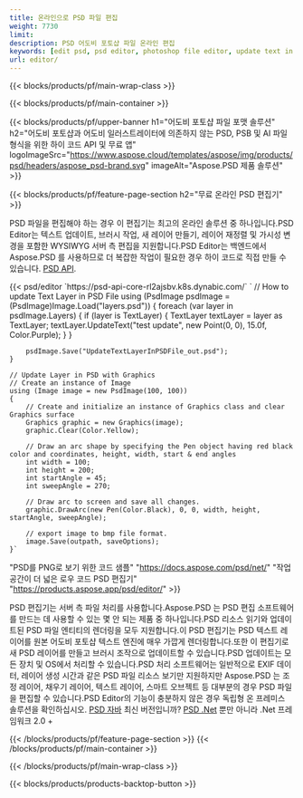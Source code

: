 ```yaml
---
title: 온라인으로 PSD 파일 편집
weight: 7730
limit: 
description: PSD 어도비 포토샵 파일 온라인 편집
keywords: [edit psd, psd editor, photoshop file editor, update text in psd, update psd]
url: editor/
---
```


{{< blocks/products/pf/main-wrap-class >}}


{{< blocks/products/pf/main-container >}}

{{< blocks/products/pf/upper-banner h1="어도비 포토샵 파일 포맷 솔루션" h2="어도비 포토샵과 어도비 일러스트레이터에 의존하지 않는 PSD, PSB 및 AI 파일 형식을 위한 하이 코드 API 및 무료 앱" logoImageSrc="https://www.aspose.cloud/templates/aspose/img/products/psd/headers/aspose_psd-brand.svg" imageAlt="Aspose.PSD 제품 솔루션" >}}

{{< blocks/products/pf/feature-page-section h2="무료 온라인 PSD 편집기" >}}
<p>PSD 파일을 편집해야 하는 경우 이 편집기는 최고의 온라인 솔루션 중 하나입니다.PSD Editor는 텍스트 업데이트, 브러시 작업, 새 레이어 만들기, 레이어 재정렬 및 가시성 변경을 포함한 WYSIWYG 서버 측 편집을 지원합니다.PSD Editor는 백엔드에서 Aspose.PSD 를 사용하므로 더 복잡한 작업이 필요한 경우 하이 코드로 직접 만들 수 있습니다. <a href="/psd/{{< lang-code >}}">PSD API</a>.</p>
{{< psd/editor `https://psd-api-core-rl2ajsbv.k8s.dynabic.com/` 
`	// How to update Text Layer in PSD File
	using (PsdImage psdImage = (PsdImage)Image.Load("layers.psd"))
  	{
		foreach (var layer in psdImage.Layers)
		{
			if (layer is TextLayer)
			{
				TextLayer textLayer = layer as TextLayer;
				textLayer.UpdateText("test update", new Point(0, 0), 15.0f, Color.Purple);
			}
		}

		psdImage.Save("UpdateTextLayerInPSDFile_out.psd");
	}
	
	// Update Layer in PSD with Graphics
	// Create an instance of Image
	using (Image image = new PsdImage(100, 100))
	{
		// Create and initialize an instance of Graphics class and clear Graphics surface
		Graphics graphic = new Graphics(image);
		graphic.Clear(Color.Yellow);

		// Draw an arc shape by specifying the Pen object having red black color and coordinates, height, width, start & end angles                 
		int width = 100;
		int height = 200;
		int startAngle = 45;
		int sweepAngle = 270;

		// Draw arc to screen and save all changes.
		graphic.DrawArc(new Pen(Color.Black), 0, 0, width, height, startAngle, sweepAngle);

		// export image to bmp file format.
		image.Save(outpath, saveOptions);
	}` 
"PSD를 PNG로 보기 위한 코드 샘플"  "https://docs.aspose.com/psd/net/" 
"작업 공간이 더 넓은 로우 코드 PSD 편집기" "https://products.aspose.app/psd/editor/" >}}
<p>PSD 편집기는 서버 측 파일 처리를 사용합니다.Aspose.PSD 는 PSD 편집 소프트웨어를 만드는 데 사용할 수 있는 몇 안 되는 제품 중 하나입니다.PSD 리소스 읽기와 업데이트된 PSD 파일 엔티티의 렌더링을 모두 지원합니다.이 PSD 편집기는 PSD 텍스트 레이어를 원본 어도비 포토샵 텍스트 엔진에 매우 가깝게 렌더링합니다.또한 이 편집기로 새 PSD 레이어를 만들고 브러시 조작으로 업데이트할 수 있습니다.PSD 업데이트는 모든 장치 및 OS에서 처리할 수 있습니다.PSD 처리 소프트웨어는 일반적으로 EXIF 데이터, 레이어 생성 시간과 같은 PSD 파일 리소스 보기만 지원하지만 Aspose.PSD 는 조정 레이어, 채우기 레이어, 텍스트 레이어, 스마트 오브젝트 등 대부분의 경우 PSD 파일을 편집할 수 있습니다.PSD Editor의 기능이 충분하지 않은 경우 독립형 온 프레미스 솔루션을 확인하십시오. <a href="/psd/{{< lang-code >}}java">PSD 자바</a> 최신 버전입니까? <a href="/psd/{{< lang-code >}}net">PSD .Net</a> 뿐만 아니라 .Net 프레임워크 2.0 +</p>

{{< /blocks/products/pf/feature-page-section >}}
{{< /blocks/products/pf/main-container >}}


{{< /blocks/products/pf/main-wrap-class >}}

{{< blocks/products/products-backtop-button >}}
